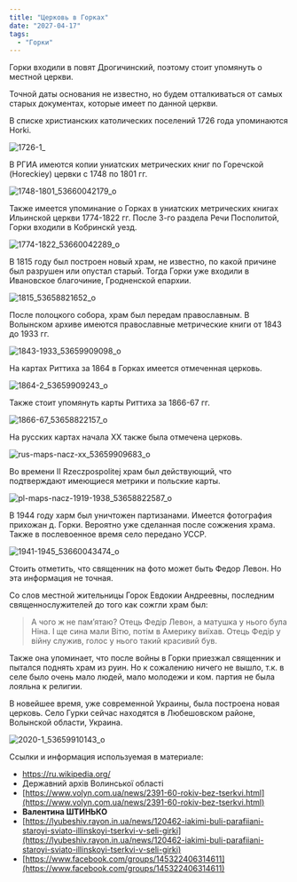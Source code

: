 ```yaml
---
title: "Церковь в Горках"
date: "2027-04-17"
tags: 
  - "Горки"
---
```


Горки входили в повят Дрогичинский, поэтому стоит упомянуть о местной церкви.

Точной даты основания не известно, но будем отталкиваться от самых старых документах, которые имеет по данной церкви.

В списке христианских католических поселений 1726 года упоминаются Horki.

![1726-1_](https://github.com/escfrpls/drochiczynpoleski/assets/125834172/d2c7e58b-4fa3-4f22-bc0e-464f5ade1a5a)

В РГИА имеются копии униатских метрических книг по Горечской (Horeckiey) цервки с 1748 по 1801 гг.

![1748-1801_53660042179_o](https://github.com/escfrpls/drochiczynpoleski/assets/125834172/c1409e61-4b5e-48c8-9b57-4588acdf8a48)

Также имеется упоминание о Горках в униатских метрических книгах Ильинской церкви 1774-1822 гг. После 3-го раздела Речи Посполитой, Горки входили в Кобринскй уезд.

![1774-1822_53660042289_o](https://github.com/escfrpls/drochiczynpoleski/assets/125834172/0045c200-a623-482a-82b8-a048108644cc)

В 1815 году был построен новый храм, не известно, по какой причине был разрушен или опустал старый. Тогда Горки уже входили в Ивановское благочиние, Гродненской епархии.

![1815_53658821652_o](https://github.com/escfrpls/drochiczynpoleski/assets/125834172/b6b03fb7-3273-4549-843e-a17466ff5118)

После полоцкого собора, храм был передам православным. В Волынском архиве имеются православные метрические книги от 1843 до 1933 гг.

![1843-1933_53659909098_o](https://github.com/escfrpls/drochiczynpoleski/assets/125834172/674e25a1-103d-4e89-b270-85938db6a31e)

На картах Риттиха за 1864 в Горках имеется отмеченная церковь.

![1864-2_53659909243_o](https://github.com/escfrpls/drochiczynpoleski/assets/125834172/4ab63b52-666d-4fb8-8ca6-3795629f9931)

Также стоит упомянуть карты Риттиха за 1866-67 гг.

![1866-67_53658822157_o](https://github.com/escfrpls/drochiczynpoleski/assets/125834172/bc41120f-8105-4b55-be1a-292248d2aec3)

На русских картах начала XX также была отмечена церковь.

![rus-maps-nacz-xx_53659909683_o](https://github.com/escfrpls/drochiczynpoleski/assets/125834172/008b0946-7685-4186-80d0-26120260b6a0)

Во времени II Rzeczpospolitej храм был действующий, что подтверждают имеющиеся метрики и польские карты.

![pl-maps-nacz-1919-1938_53658822587_o](https://github.com/escfrpls/drochiczynpoleski/assets/125834172/6bf60a22-8780-4859-85d0-2f3b49994511)

В 1944 году харм был уничтожен партизанами. Имеется фотография прихожан д. Горки. Вероятно уже сделанная после сожжения храма. Также в послевоенное время село передано УССР.

![1941-1945_53660043474_o](https://github.com/escfrpls/drochiczynpoleski/assets/125834172/c8cdea70-1eea-4b10-a531-f5530a89d7aa)

Стоить отметить, что священник на фото может быть Федор Левон. Но эта информация не точная.

Со слов местной жительницы Горок Евдокии Андреевны, последним священнослужителей до того как сожгли храм был:

> А чого ж не пам’ятаю? Отець Федір Левон, а матушка у нього була Ніна. І ще сина мали Вітю, потім в Америку виїхав. Отець Федір у війну служив, голос у нього такий красивий був.

Также она упоминает, что после войны в Горки приезжал священник и пытался поднять храм из руин. Но к сожалению ничего не вышло, т.к. в селе было очень мало людей, мало молодежи и ком. партия не была лояльна к религии.

В новейшее время, уже современной Украины, была построена новая церковь. Село Гурки сейчас находятся в Любешовском районе, Волынской области, Украина.

![2020-1_53659910143_o](https://github.com/escfrpls/drochiczynpoleski/assets/125834172/c36a09a2-0fe9-4a1d-b68b-a26fa575ebd7)

Ссылки и информация используемая в материале:

- https://ru.wikipedia.org/
- Державний архів Волинської області
- [https://www.volyn.com.ua/news/2391-60-rokiv-bez-tserkvi.html](https://www.volyn.com.ua/news/2391-60-rokiv-bez-tserkvi.html)
- **Валентина ШТИНЬКО**
- [https://lyubeshiv.rayon.in.ua/news/120462-iakimi-buli-parafiiani-staroyi-sviato-illinskoyi-tserkvi-v-seli-girki](https://lyubeshiv.rayon.in.ua/news/120462-iakimi-buli-parafiiani-staroyi-sviato-illinskoyi-tserkvi-v-seli-girki)
- [https://www.facebook.com/groups/145322406314611](https://www.facebook.com/groups/145322406314611)
